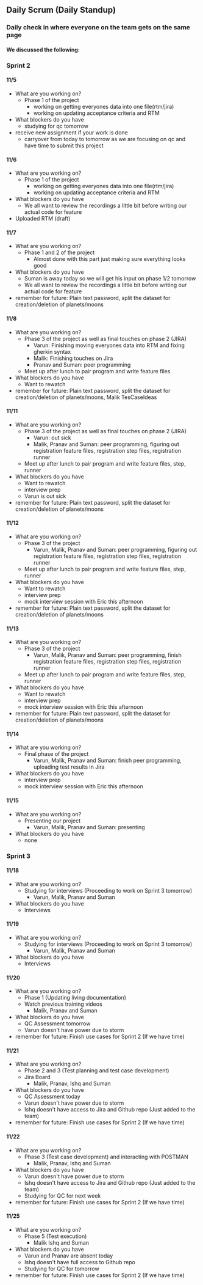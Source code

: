 ## Daily Scrum (Daily Standup)

### Daily check in where everyone on the team gets on the same page

#### We discussed the following:

### Sprint 2
#### 11/5 
- What are you working on?
     - Phase 1 of the project
        - working on getting everyones data into one file(rtm/jira)
        - working on updating acceptance criteria and RTM
- What blockers do you have  
     - studying for qc tomorrow
- receive new assignment if your work is done
     - carryover from today to tomorrow as we are focusing on qc and have time to submit this project

#### 11/6
- What are you working on?
     - Phase 1 of the project
        - working on getting everyones data into one file(rtm/jira)
        - working on updating acceptance criteria and RTM
- What blockers do you have  
     - We all want to review the recordings a little bit before writing our actual code for feature
- Uploaded RTM (draft)

#### 11/7
- What are you working on?
     - Phase 1 and 2 of the project
        - Almost done with this part just making sure everything looks good
- What blockers do you have
     - Suman is away today so we will get his input on phase 1/2 tomorrow 
     - We all want to review the recordings a little bit before writing our actual code for feature
- remember for future: Plain text password, split the dataset for creation/deletion of planets/moons

#### 11/8
- What are you working on?
     - Phase 3 of the project as well as final touches on phase 2 (JIRA)
          - Varun: Finishing moving everyones data into RTM and fixing gherkin syntax
          - Malik: Finishing touches on Jira
          - Pranav and Suman: peer programming
     - Meet up after lunch to pair program and write feature files
- What blockers do you have
     - Want to rewatch  
- remember for future: Plain text password, split the dataset for creation/deletion of planets/moons, Malik TesCaseIdeas

#### 11/11
- What are you working on?
     - Phase 3 of the project as well as final touches on phase 2 (JIRA)
          - Varun: out sick
          - Malik, Pranav and Suman: peer programming, figuring out registration feature files, registration step files, registration runner
     - Meet up after lunch to pair program and write feature files, step, runner
- What blockers do you have
     - Want to rewatch
     - interview prep
     - Varun is out sick
- remember for future: Plain text password, split the dataset for creation/deletion of planets/moons

#### 11/12
- What are you working on?
     - Phase 3 of the project
          - Varun, Malik, Pranav and Suman: peer programming, figuring out registration feature files, registration step files, registration runner
     - Meet up after lunch to pair program and write feature files, step, runner
- What blockers do you have
     - Want to rewatch
     - interview prep
     - mock interview session with Eric this afternoon
- remember for future: Plain text password, split the dataset for creation/deletion of planets/moons

#### 11/13
- What are you working on?
     - Phase 3 of the project
          - Varun, Malik, Pranav and Suman: peer programming, finish registration feature files, registration step files, registration runner
     - Meet up after lunch to pair program and write feature files, step, runner
- What blockers do you have
     - Want to rewatch
     - interview prep
     - mock interview session with Eric this afternoon
- remember for future: Plain text password, split the dataset for creation/deletion of planets/moons

#### 11/14
- What are you working on?
     - Final phase of the project
          - Varun, Malik, Pranav and Suman: finish peer programming, uploading test results in Jira
- What blockers do you have
     - interview prep
     - mock interview session with Eric this afternoon

#### 11/15
- What are you working on?
     - Presenting our project
          - Varun, Malik, Pranav and Suman: presenting
- What blockers do you have
     - none

### Sprint 3

#### 11/18
- What are you working on?
     - Studying for interviews (Proceeding to work on Sprint 3 tomorrow)
          - Varun, Malik, Pranav and Suman
- What blockers do you have
     - Interviews

#### 11/19
- What are you working on?
     - Studying for interviews (Proceeding to work on Sprint 3 tomorrow)
          - Varun, Malik, Pranav and Suman
- What blockers do you have
     - Interviews

#### 11/20
- What are you working on?
     - Phase 1 (Updating living documentation)
     - Watch previous training videos 
          - Malik, Pranav and Suman
- What blockers do you have
     - QC Assessment tomorrow
     - Varun doesn't have power due to storm
- remember for future: Finish use cases for Sprint 2 (If we have time)

#### 11/21
- What are you working on?
     - Phase 2 and 3 (Test planning and test case development)
     - Jira Board  
          - Malik, Pranav, Ishq and Suman
- What blockers do you have
     - QC Assessment today
     - Varun doesn't have power due to storm
     - Ishq doesn't have access to Jira and Github repo (Just added to the team)
- remember for future: Finish use cases for Sprint 2 (If we have time)

#### 11/22
- What are you working on?
     - Phase 3 (Test case development) and interacting with POSTMAN
          - Malik, Pranav, Ishq and Suman
- What blockers do you have
     - Varun doesn't have power due to storm
     - Ishq doesn't have access to Jira and Github repo (Just added to the team)
     - Studying for QC for next week
- remember for future: Finish use cases for Sprint 2 (If we have time)

#### 11/25
- What are you working on?
     - Phase 5 (Test execution)
          - Malik Ishq and Suman
- What blockers do you have
     - Varun and Pranav are absent today
     - Ishq doesn't have full access to Github repo
     - Studying for QC for tomorrow
- remember for future: Finish use cases for Sprint 2 (If we have time)
